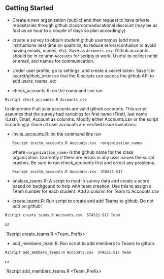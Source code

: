 ## Getting Started

* Create a new organization (public) and then request to have private
  repositories through github classroom/educational discount  (may be
  as fast as an hour to a couple of days so plan accordingly)

* create a survey to obtain student github usernames (add more
  instructions next time on qualtrics, to reduce errors/confusion to
  avoid having emails, names, etc).  Save as
  `Accounts.csv`.   Github accounts should be in column `Accounts` for
  scripts to work.  Useful to collect netid or email, and names for
  communication. 

* Under user profile, go to settings, and create a secret token.  Save
  it in secret/github_token so that the R scripts can access the
  github API to add  users, teams, etc

* check_accounts.R:  on the command line run

 `Rscript check_accounts.R Accounts.csv`

to determine if all user accounts are valid github accounts.  This
script assumes that the survey had variables for first name (First),
last name (Last), Email, Account as columns.  Modify either
Accounts.csv or the script accordingly.   Once all user accounts are
verified issue invitations.

* invite_accounts.R:   on the command line run

  `Rscript invite_accounts.R Accounts.csv  <organization_name>`
  
  where `<organization_name>` is the github name for the class
  organization.   Currently if there are errors in any user names the
  script crashes.   Be sure to run check_accounts first and orrect any problems.

  `Rscript invite_accounts.R Accounts.csv  STA521-S17`
  

* analyze_teams.R:  A script to read in survey data and create a score
  based on backgound to help with team creation.  Use this to assign a
  Team number for each student.  Add a column for Team to Accounts.csv

* create_teams.R:  Run script to create and add Teams to github.  Do
  not add on github!


 `Rscript create_teams.R Accounts.csv  STA521-S17 Team`

or

 `Rscript create_teams.R <Accounts file> <organization> <Team_Prefix>


* add_members_team.R:  Run script to add members to Teams to github.


 `Rscript add_members_teams.R Accounts.csv  STA521-S17 Team`

or

 `Rscript add_members_teams.R <Accounts file> <organization> <Team_Prefix>
